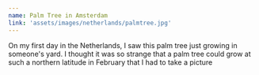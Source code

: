 ```yaml
---
name: Palm Tree in Amsterdam
link: 'assets/images/netherlands/palmtree.jpg'
---
```

On my first day in the Netherlands, I saw this palm tree just growing in someone's yard. I thought it was so strange that a palm tree could grow at such a northern latitude in February that I had to take a picture
